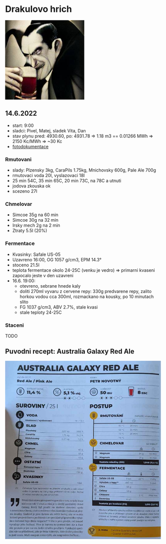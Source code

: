 # Drakulovo hrich

![Navrh loga na etiketu](./fig/drakulovo_hrich_logo.png)

## 14.6.2022
  * start: 9:00
  * sladci: Pivel, Matej, sladek Vita, Dan
  * stav plynu pred: 4930.60, po: 4931.78 => 1.18 m3 == 0.01266 MWh => 2150 Kc/MWh => ~30 Kc
  * [fotodokumentace](https://photos.google.com/share/AF1QipPe3ArMPT9l9A9mMxrP628GOxddz1VKbZxpsiD33a0CRsNH0h28JGGIkqPGwzVHXA?key=OURyOExmWjd0UHlUTnVEcWs5VURzMmstQkhHX1l3)

### Rmutovani
  * slady: Plzensky 3kg, CaraPils 1.75kg, Mnichovsky 600g, Pale Ale 700g
  * rmutovaci voda 20l, vyslazovaci 18l
  * 25 min 54C, 35 min 65C, 20 min 73C, na 78C a utnuti
  * jodova zkouska ok
  * scezeno 27l

### Chmelovar
  * Simcoe 35g na 60 min
  * Simcoe 30g na 32 min
  * Irsky mech 2g na 2 min
  * Ztraty 5.5l (20%)

### Fermentace
  * Kvasinky: Safale US-05
  * Uzavreno 16:00, OG 1057 g/cm3, EPM 14.3°
  * stoceno 21.5l
  * teplota fermentace okolo 24-25C (venku je vedro) => primarni kvaseni zapocalo jeste v den uzavreni
  * 16.6. 19:00:
    * otevreno, sebrane hnede kaly
    * doliti 270ml vyvaru z cervene repy: 330g predvarene repy, zalito horkou vodou cca 300ml, rozmackano na kousky, po 10 minutach slito
    * FG 1037 g/cm3, ABV 2.7%, stale kvasi
    * stale teploty 24-25C
  
### Staceni
TODO

## Puvodni recept: Australia Galaxy Red Ale
![](./fig/drakulovo_hrich.jpg)
